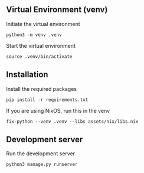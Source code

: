 ## Virtual Environment (venv)
Initiate the virtual environment
```
python3 -m venv .venv
```
Start the virtual environment
```
source .venv/bin/activate
```

## Installation
Install the required packages
```
pip install -r requirements.txt
```
If you are using NixOS, run this in the venv
```
fix-python --venv .venv --libs assets/nix/libs.nix
```

## Development server
Run the development server
```
python3 manage.py runserver
```

